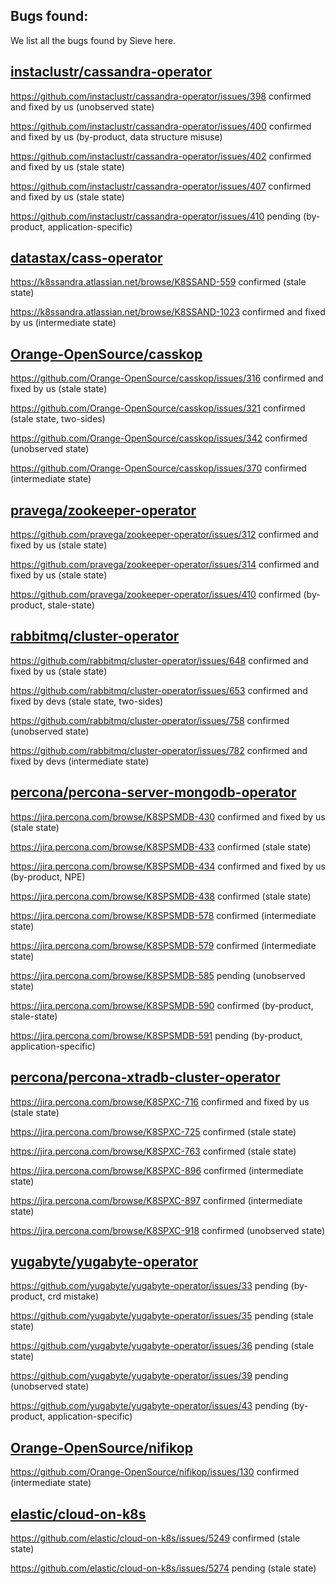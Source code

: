## Bugs found:

We list all the bugs found by Sieve here.

## [instaclustr/cassandra-operator](https://github.com/instaclustr/cassandra-operator)
https://github.com/instaclustr/cassandra-operator/issues/398 confirmed and fixed by us (unobserved state)

https://github.com/instaclustr/cassandra-operator/issues/400 confirmed and fixed by us (by-product, data structure misuse)

https://github.com/instaclustr/cassandra-operator/issues/402 confirmed and fixed by us (stale state)

<!-- https://github.com/instaclustr/cassandra-operator/issues/404 confirmed and fixed by us (by-product, duplicated) -->

https://github.com/instaclustr/cassandra-operator/issues/407 confirmed and fixed by us (stale state)

https://github.com/instaclustr/cassandra-operator/issues/410 pending (by-product, application-specific)

## [datastax/cass-operator](https://github.com/datastax/cass-operator)
https://k8ssandra.atlassian.net/browse/K8SSAND-559 confirmed (stale state)
<!-- previously https://github.com/datastax/cass-operator/issues/412 -->

<!-- https://k8ssandra.atlassian.net/browse/K8SSAND-558 pending (by-product, performance overhead) -->
<!-- previously https://github.com/datastax/cass-operator/issues/417 -->

https://k8ssandra.atlassian.net/browse/K8SSAND-1023 confirmed and fixed by us (intermediate state)

## [Orange-OpenSource/casskop](https://github.com/Orange-OpenSource/casskop)
https://github.com/Orange-OpenSource/casskop/issues/316 confirmed and fixed by us (stale state)

https://github.com/Orange-OpenSource/casskop/issues/321 confirmed (stale state, two-sides)

https://github.com/Orange-OpenSource/casskop/issues/342 confirmed (unobserved state)

<!-- https://github.com/Orange-OpenSource/casskop/issues/357 pending (by-product, duplicated) -->

https://github.com/Orange-OpenSource/casskop/issues/370 confirmed (intermediate state)

## [pravega/zookeeper-operator](https://github.com/pravega/zookeeper-operator)
https://github.com/pravega/zookeeper-operator/issues/312 confirmed and fixed by us (stale state)

https://github.com/pravega/zookeeper-operator/issues/314 confirmed and fixed by us (stale state)

https://github.com/pravega/zookeeper-operator/issues/410 confirmed (by-product, stale-state)

## [rabbitmq/cluster-operator](https://github.com/rabbitmq/cluster-operator)
https://github.com/rabbitmq/cluster-operator/issues/648 confirmed and fixed by us (stale state)

https://github.com/rabbitmq/cluster-operator/issues/653 confirmed and fixed by devs (stale state, two-sides)

https://github.com/rabbitmq/cluster-operator/issues/758 confirmed (unobserved state)

https://github.com/rabbitmq/cluster-operator/issues/782 confirmed and fixed by devs (intermediate state)

## [percona/percona-server-mongodb-operator](https://github.com/percona/percona-server-mongodb-operator)
https://jira.percona.com/browse/K8SPSMDB-430 confirmed and fixed by us (stale state)

https://jira.percona.com/browse/K8SPSMDB-433 confirmed (stale state)

https://jira.percona.com/browse/K8SPSMDB-434 confirmed and fixed by us (by-product, NPE)

https://jira.percona.com/browse/K8SPSMDB-438 confirmed (stale state)

<!-- https://jira.percona.com/browse/K8SPSMDB-439 confirmed (by-product, performance overhead) -->

https://jira.percona.com/browse/K8SPSMDB-578 confirmed (intermediate state)

https://jira.percona.com/browse/K8SPSMDB-579 confirmed (intermediate state)

https://jira.percona.com/browse/K8SPSMDB-585 pending (unobserved state)

https://jira.percona.com/browse/K8SPSMDB-590 confirmed (by-product, stale-state)

https://jira.percona.com/browse/K8SPSMDB-591 pending (by-product, application-specific)

## [percona/percona-xtradb-cluster-operator](https://github.com/percona/percona-xtradb-cluster-operator)
https://jira.percona.com/browse/K8SPXC-716 confirmed and fixed by us (stale state)

https://jira.percona.com/browse/K8SPXC-725 confirmed (stale state)

https://jira.percona.com/browse/K8SPXC-763 confirmed (stale state)

https://jira.percona.com/browse/K8SPXC-896 confirmed (intermediate state)

https://jira.percona.com/browse/K8SPXC-897 confirmed (intermediate state)

https://jira.percona.com/browse/K8SPXC-918 confirmed (unobserved state)

## [yugabyte/yugabyte-operator](https://github.com/yugabyte/yugabyte-operator)
https://github.com/yugabyte/yugabyte-operator/issues/33 pending (by-product, crd mistake)

https://github.com/yugabyte/yugabyte-operator/issues/35 pending (stale state)

https://github.com/yugabyte/yugabyte-operator/issues/36 pending (stale state)

https://github.com/yugabyte/yugabyte-operator/issues/39 pending (unobserved state)

https://github.com/yugabyte/yugabyte-operator/issues/43 pending (by-product, application-specific)

## [Orange-OpenSource/nifikop](https://github.com/Orange-OpenSource/nifikop)
https://github.com/Orange-OpenSource/nifikop/issues/130 confirmed (intermediate state)

## [elastic/cloud-on-k8s](https://github.com/elastic/cloud-on-k8s)
https://github.com/elastic/cloud-on-k8s/issues/5249 confirmed (stale state)

https://github.com/elastic/cloud-on-k8s/issues/5274 pending (stale state)



